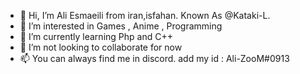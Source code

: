 - 👋 Hi, I’m Ali Esmaeili from iran,isfahan. Known As @Kataki-L.
- 👀 I’m interested in Games , Anime , Programming
- 🌱 I’m currently learning Php and C++
- 💞️ I’m not looking to collaborate for now
- 📫 You can always find me in discord. add my id : Ali-ZooM#0913
